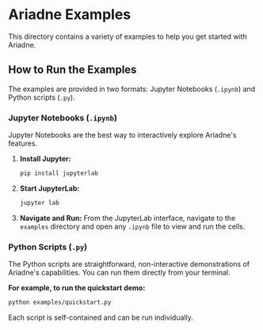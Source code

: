 # Ariadne Examples

This directory contains a variety of examples to help you get started with Ariadne.

## How to Run the Examples

The examples are provided in two formats: Jupyter Notebooks (`.ipynb`) and Python scripts (`.py`).

### Jupyter Notebooks (`.ipynb`)

Jupyter Notebooks are the best way to interactively explore Ariadne's features.

1.  **Install Jupyter:**
    ```bash
    pip install jupyterlab
    ```

2.  **Start JupyterLab:**
    ```bash
    jupyter lab
    ```

3.  **Navigate and Run:**
    From the JupyterLab interface, navigate to the `examples` directory and open any `.ipynb` file to view and run the cells.

### Python Scripts (`.py`)

The Python scripts are straightforward, non-interactive demonstrations of Ariadne's capabilities. You can run them directly from your terminal.

**For example, to run the quickstart demo:**
```bash
python examples/quickstart.py
```

Each script is self-contained and can be run individually.
